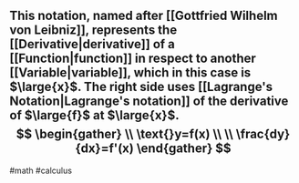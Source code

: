 This notation, named after [[Gottfried Wilhelm von Leibniz]], represents the [[Derivative|derivative]] of a [[Function|function]] in respect to another [[Variable|variable]], which in this case is $\large{x}$. The right side uses [[Lagrange's Notation|Lagrange's notation]] of the derivative of $\large{f}$ at $\large{x}$.
$$
\begin{gather} \\
\text{}y=f(x) \\ \\
\frac{dy}{dx}=f'(x)
\end{gather}
$$
---
#math #calculus 